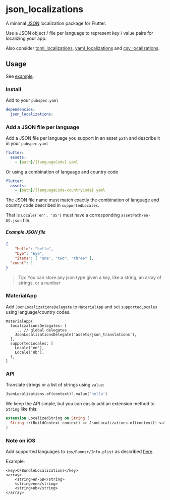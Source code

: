 # json_localizations

A minimal [JSON](https://en.wikipedia.org/wiki/JSON) localization package for Flutter.

Use a JSON object / file per language to represent key / value pairs for localizing your app.

Also consider [toml_localizations](https://github.com/erf/toml_localizations), [yaml_localizations](https://github.com/erf/yaml_localizations) and [csv_localizations](https://github.com/erf/csv_localizations).

## Usage

See [example](example).

### Install

Add to your `pubspec.yaml`

```yaml
dependencies:
  json_localizations:
```

### Add a JSON file per language

Add a JSON file per language you support in an asset `path` and describe it in your `pubspec.yaml`

```yaml
flutter:
  assets:
    - {path}/{languageCode}.yaml
```

Or using a combination of language and country code

```yaml
flutter:
  assets:
    - {path}/{languageCode-countryCode}.yaml
```


The JSON file name must match exactly the combination of language and country code described in `supportedLocales`.

That is `Locale('en', 'US')` must have a corresponding `assetPath/en-US.json` file.


##### Example JSON file

```json
{
	"hello": "hello",
	"bye": "bye",
	"items": [ "one", "two", "three" ],
  "count": 1
}
```

> Tip: You can store any json type given a key, like a string, an array of strings, or a number

### MaterialApp

Add `JsonLocalizationsDelegate` to `MaterialApp` and set `supportedLocales` using language/country codes.

```
MaterialApp(
  localizationsDelegates: [
    ... // global delegates
    JsonLocalizationsDelegate('assets/json_translations'),
  ],
  supportedLocales: [
    Locale('en'),
    Locale('nb'),
  ],
}

```

### API

Translate strings or a list of strings using `value`:

```dart
JsonLocalizations.of(context)?.value('hello')
```

We keep the API simple, but you can easily add an extension method to `String` like this:

```dart
extension LocalizedString on String {
  String tr(BuildContext context) => JsonLocalizations.of(context)!.value(this);
}
```

### Note on **iOS**

Add supported languages to `ios/Runner/Info.plist` as described 
[here](https://flutter.dev/docs/development/accessibility-and-localization/internationalization#specifying-supportedlocales).

Example:

```
<key>CFBundleLocalizations</key>
<array>
	<string>en-GB</string>
	<string>en</string>
	<string>nb</string>
</array>
```
